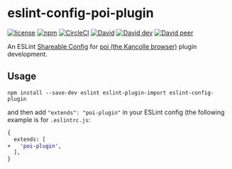 # eslint-config-poi-plugin

[![license](https://img.shields.io/npm/l/eslint-config-poi-plugin.svg)](https://github.com/KagamiChan/eslint-config-poi-plugin/blob/master/LICENSE)
[![npm](https://img.shields.io/npm/v/eslint-config-poi-plugin.svg)](https://www.npmjs.com/package/eslint-config-poi-plugin)
[![CircleCI](https://img.shields.io/circleci/project/github/KagamiChan/eslint-config-poi-plugin.svg)](https://circleci.com/gh/KagamiChan/eslint-config-poi-plugin)
[![David](https://img.shields.io/david/kagamichan/eslint-config-poi-plugin.svg)](https://github.com/KagamiChan/eslint-config-poi-plugin)
[![David dev](https://img.shields.io/david/dev/kagamichan/eslint-config-poi-plugin.svg)](https://github.com/KagamiChan/eslint-config-poi-plugin)
[![David peer](https://img.shields.io/david/peer/kagamichan/eslint-config-poi-plugin.svg)](https://github.com/KagamiChan/eslint-config-poi-plugin)

An ESLint [Shareable Config](http://eslint.org/docs/developer-guide/shareable-configs) for [poi (the Kancolle browser)](http://poi.io) plugin development.

## Usage
```shell
npm install --save-dev eslint eslint-plugin-import eslint-config-plugin
```
and then add `"extends": "poi-plugin"` in your ESLint config (the following example is for `.eslintrc.js`:

```diff .eslintrc.js
{
  extends: [
+   'poi-plugin',
  ],
}
```
